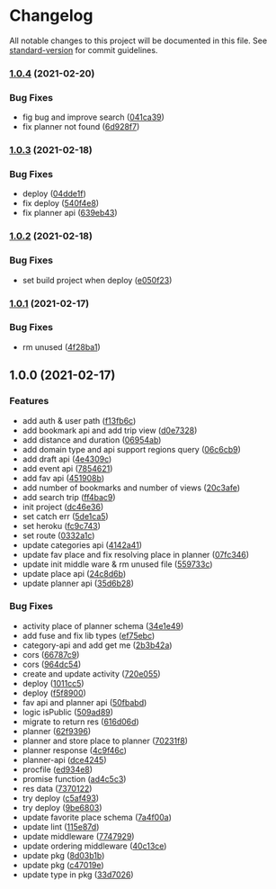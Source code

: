 # Changelog

All notable changes to this project will be documented in this file. See [standard-version](https://github.com/conventional-changelog/standard-version) for commit guidelines.

### [1.0.4](https://github.com/ppipee/DiPlanistraBackend/compare/v1.0.3...v1.0.4) (2021-02-20)


### Bug Fixes

* fig bug and improve search ([041ca39](https://github.com/ppipee/DiPlanistraBackend/commit/041ca39d02003034905bff1885383933e3831438))
* fix planner not found ([6d928f7](https://github.com/ppipee/DiPlanistraBackend/commit/6d928f7c7f994559a44bd5391c4e2fd7205b5143))

### [1.0.3](https://github.com/ppipee/DiPlanistraBackend/compare/v1.0.2...v1.0.3) (2021-02-18)


### Bug Fixes

* deploy ([04dde1f](https://github.com/ppipee/DiPlanistraBackend/commit/04dde1f893d445d8ea20f8f44d0536e6801a02eb))
* fix deploy ([540f4e8](https://github.com/ppipee/DiPlanistraBackend/commit/540f4e8a97034b46cceba630183d4362dcf16170))
* fix planner api ([639eb43](https://github.com/ppipee/DiPlanistraBackend/commit/639eb430a42570035a08c68e1095a2896b85ad6c))

### [1.0.2](https://github.com/ppipee/DiPlanistraBackend/compare/v1.0.1...v1.0.2) (2021-02-18)


### Bug Fixes

* set build project when deploy ([e050f23](https://github.com/ppipee/DiPlanistraBackend/commit/e050f23dc4b494d38cb084bcce74997e0c595a3e))

### [1.0.1](https://github.com/ppipee/DiPlanistraBackend/compare/v1.0.0...v1.0.1) (2021-02-17)


### Bug Fixes

* rm unused ([4f28ba1](https://github.com/ppipee/DiPlanistraBackend/commit/4f28ba1070dfbae5bd6fe61343fff1dd652faeea))

## 1.0.0 (2021-02-17)


### Features

* add auth & user path ([f13fb6c](https://github.com/ppipee/DiPlanistraBackend/commit/f13fb6c9f1c6d4e47fc34cf31f4cd417293f0083))
* add bookmark api and add trip view ([d0e7328](https://github.com/ppipee/DiPlanistraBackend/commit/d0e73288d874eb856a92bfc46f606758df41bedb))
* add distance and duration ([06954ab](https://github.com/ppipee/DiPlanistraBackend/commit/06954abdd91c047c634d18703de42efb3110b20b))
* add domain type and api support regions query ([06c6cb9](https://github.com/ppipee/DiPlanistraBackend/commit/06c6cb9c72fa5d52da99cb153100ec6c3553cef2))
* add draft api ([4e4309c](https://github.com/ppipee/DiPlanistraBackend/commit/4e4309ca4c72e9d09d88e0fba0b9eef2a561767c))
* add event api ([7854621](https://github.com/ppipee/DiPlanistraBackend/commit/785462153d2f6acd0e9b38f14e17c5cc8e2efae2))
* add fav api ([451908b](https://github.com/ppipee/DiPlanistraBackend/commit/451908ba452bf1eb3e7ceb177f2faf83ef1bd274))
* add number of bookmarks and number of views ([20c3afe](https://github.com/ppipee/DiPlanistraBackend/commit/20c3afed94a53974669c065cc15c26a4cbec626f))
* add search trip ([ff4bac9](https://github.com/ppipee/DiPlanistraBackend/commit/ff4bac9f16e58ebfae75458b7c92f0df8694a815))
* init project ([dc46e36](https://github.com/ppipee/DiPlanistraBackend/commit/dc46e36c05b67c498e03f6a5d9b54216f8cad709))
* set catch err ([5de1ca5](https://github.com/ppipee/DiPlanistraBackend/commit/5de1ca567501090cea686abb77d85a33e8d36927))
* set heroku ([fc9c743](https://github.com/ppipee/DiPlanistraBackend/commit/fc9c7438042b25bd7d2a81f133af1a5c57986f80))
* set route ([0332a1c](https://github.com/ppipee/DiPlanistraBackend/commit/0332a1cb6d312f8f3187b0d3f5137ddf2ac2eab3))
* update categories api ([4142a41](https://github.com/ppipee/DiPlanistraBackend/commit/4142a417adc388b6c919501ce748b3b9fe13a5a9))
* update fav place and fix resolving place in planner ([07fc346](https://github.com/ppipee/DiPlanistraBackend/commit/07fc3466f7521eeea12a2b175208b745feb57f72))
* update init middle ware & rm unused file ([559733c](https://github.com/ppipee/DiPlanistraBackend/commit/559733c5c8c7b87f3f187a632974695ff6a8c08e))
* update place api ([24c8d6b](https://github.com/ppipee/DiPlanistraBackend/commit/24c8d6b25aefd5193e93263273445c80ed9e2071))
* update planner api ([35d6b28](https://github.com/ppipee/DiPlanistraBackend/commit/35d6b28e8ec50dfbdf2620216b47ea1f41007be5))


### Bug Fixes

* activity place of planner schema ([34e1e49](https://github.com/ppipee/DiPlanistraBackend/commit/34e1e49fab1bf7c1a64925257506f77f6e5b4662))
* add fuse and fix lib types ([ef75ebc](https://github.com/ppipee/DiPlanistraBackend/commit/ef75ebcd89c3b5996e5ff9330860decd67350f1c))
* category-api and add get me ([2b3b42a](https://github.com/ppipee/DiPlanistraBackend/commit/2b3b42a75f89da2816a32084243b225e81f78bc3))
* cors ([66787c9](https://github.com/ppipee/DiPlanistraBackend/commit/66787c9cb1ef4abd15854aeba8c329147dd83f4c))
* cors ([964dc54](https://github.com/ppipee/DiPlanistraBackend/commit/964dc54a2f94b1429c082e81f477ae4ce7248708))
* create and update activity ([720e055](https://github.com/ppipee/DiPlanistraBackend/commit/720e0558fd77af8e1168df593c807ea205da3ec9))
* deploy ([1011cc5](https://github.com/ppipee/DiPlanistraBackend/commit/1011cc5f4948357614c4814094482405f4c30e90))
* deploy ([f5f8900](https://github.com/ppipee/DiPlanistraBackend/commit/f5f8900ebed3f105aa593198703d27f799b90621))
* fav api and planner api ([50fbabd](https://github.com/ppipee/DiPlanistraBackend/commit/50fbabde0958927b999efca437523048e93fa77a))
* logic isPublic ([509ad89](https://github.com/ppipee/DiPlanistraBackend/commit/509ad89243a91a46b4f23071d9428107316ac1c3))
* migrate to return res ([616d06d](https://github.com/ppipee/DiPlanistraBackend/commit/616d06db88ad5c8649cfe5ddaacb80c3efd6e4b5))
* planner ([62f9396](https://github.com/ppipee/DiPlanistraBackend/commit/62f9396c44eb3d37f58f773d233b770c146517e6))
* planner and store place to planner ([70231f8](https://github.com/ppipee/DiPlanistraBackend/commit/70231f813e10404638709c74262b31089a63ec3b))
* planner response ([4c9f46c](https://github.com/ppipee/DiPlanistraBackend/commit/4c9f46cc08c23ccc2d50f281ae85b31d2dd2c1db))
* planner-api ([dce4245](https://github.com/ppipee/DiPlanistraBackend/commit/dce4245c0ca2bcf171fd776a4df583455a325175))
* procfile ([ed934e8](https://github.com/ppipee/DiPlanistraBackend/commit/ed934e81f92320526bf720a9127f8d4632689371))
* promise function ([ad4c5c3](https://github.com/ppipee/DiPlanistraBackend/commit/ad4c5c3c58cf248b532f27b411793232dffe71ea))
* res data ([7370122](https://github.com/ppipee/DiPlanistraBackend/commit/73701221c765f2dfaf383d5fcca37d0b7d80ef44))
* try deploy ([c5af493](https://github.com/ppipee/DiPlanistraBackend/commit/c5af493d5ac627d7e6ddeaf6e42b8e9eb7b04eaa))
* try deploy ([9be6803](https://github.com/ppipee/DiPlanistraBackend/commit/9be680343e577fece4bedd581ed798aa1d396b4b))
* update favorite place schema ([7a4f00a](https://github.com/ppipee/DiPlanistraBackend/commit/7a4f00ad2ed27837578d62aa055d802afefb91f7))
* update lint ([115e87d](https://github.com/ppipee/DiPlanistraBackend/commit/115e87d6463a06428936ba3cd525c07d93aaffbb))
* update middleware ([7747929](https://github.com/ppipee/DiPlanistraBackend/commit/774792933910afb990df4aa8e852dcb28707a169))
* update ordering middleware ([40c13ce](https://github.com/ppipee/DiPlanistraBackend/commit/40c13ceeb58ceb161a78a3c51cb60e2fa6fbe41c))
* update pkg ([8d03b1b](https://github.com/ppipee/DiPlanistraBackend/commit/8d03b1bc8d4ffaca97a63d960162dcfe559dcada))
* update pkg ([c47019e](https://github.com/ppipee/DiPlanistraBackend/commit/c47019e304c5eaeaa48e408ae239880b16743367))
* update type in pkg ([33d7026](https://github.com/ppipee/DiPlanistraBackend/commit/33d70267c72ca1b00fa5c2ab1265f161ae610299))
